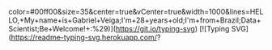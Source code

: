 color=#00ff00&size=35&center=true&vCenter=true&width=1000&lines=HELLO,+My+name+is+Gabriel+Veiga;I'm+28+years+old;I'm+from+Brazil;Data+Scientist;Be+Welcome!+:%29)](https://git.io/typing-svg)
[![Typing SVG](https://readme-typing-svg.herokuapp.com/?
